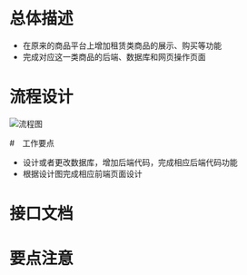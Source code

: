 # 总体描述

- 在原来的商品平台上增加租赁类商品的展示、购买等功能
- 完成对应这一类商品的后端、数据库和网页操作页面

# 流程设计

![流程图](image-20220207191131594.png)

#　工作要点

- 设计或者更改数据库，增加后端代码，完成相应后端代码功能
- 根据设计图完成相应前端页面设计

# 接口文档



# 要点注意

